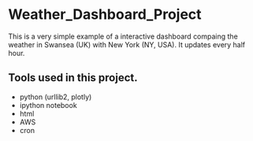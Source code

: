 # Weather_Dashboard_Project

This is a very simple example of a interactive dashboard compaing the weather in Swansea (UK) with New York (NY, USA). It updates every half hour.

## Tools used in this project.
- python (urllib2, plotly)
- ipython notebook
- html
- AWS
- cron
